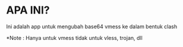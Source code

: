 # APA INI? 
Ini adalah app untuk mengubah base64 vmess ke dalam bentuk clash

*Note : Hanya untuk vmess tidak untuk vless, trojan, dll
